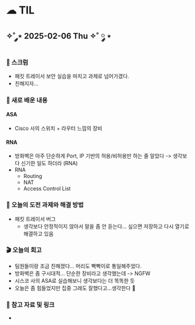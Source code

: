 # ☁︎ TIL

## ✧˚ ༘⋆ 2025-02-06 Thu ✧˚ ༘ ⋆

### 💬 스크럼
- 패킷 트레이서 보안 실습을 마치고 과제로 넘어가겠다.
- 친해지자...

### 🖤 새로 배운 내용
#### ASA
- Cisco 사의 스위치 + 라우터 느낌의 장비

#### RNA
- 방화벽은 아주 단순하게 Port, IP 기반의 허용/비허용만 하는 줄 알았다 -> 생각보다 신기한 일도 하더라 (RNA)
- RNA
    - Routing
    - NAT
    - Access Control List

### 🏁 오늘의 도전 과제와 해결 방법
- 패킷 트레이서 버그
    - 생각보다 안정적이지 않아서 말을 좀 안 듣는다... 싶으면 저장하고 다시 열기로 해결하고 있음

### 🎬 오늘의 회고
- 팀원들이랑 조금 친해졌다... 머리도 빡빡이로 통일해주었다.
- 방화벽은 좀 구시대적... 단순한 장비라고 생각했는데 -> NGFW
- 시스코 사의 ASA로 실습해보니 생각보다는 더 똑똑한 듯
- 오늘은 좀 힘들었지만 집중 그래도 잘했다고...생각한다 🍎

### 👀 참고 자료 및 링크
- 